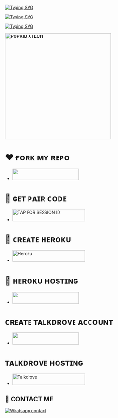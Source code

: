[![Typing SVG](https://readme-typing-svg.herokuapp.com?font=Rockstar-ExtraBold&size=40&pause=1000&color=0000FF&center=true&vCenter=true&width=815&height=60&lines=🦋+▭+▬+▭+▬+▭+▬+▭+▬+▭+▬+▭+🐇)](https://git.io/typing-svg) 

<a href="https://git.io/typing-svg"><img src="https://readme-typing-svg.demolab.com?font=Black+Ops+One&size=100&pause=900&color=1BAFBAFF&center=true&width=1100&height=150&lines=POPKID-+XTECH+BOT" alt="Typing SVG" /></a>
  </p>



<a href="https://git.io/typing-svg"><img src="https://readme-typing-svg.demolab.com?font=Black+Ops+One&size=50&pause=1000&color=DAA520&center=true&width=910&height=100&lines=POPKID+XTECH+TEAM+;KEEP+USING+POPKID+MD" alt="Typing SVG" /></a>
  </p>
 
  
<a href="https://whatsapp.com/channel/0029VadQrNI8KMqo79BiHr3l">
 <img alt="𝐏𝐎𝐏𝐊𝐈𝐃 𝐗𝐓𝐄𝐂𝐇" height="350" src="https://files.catbox.moe/lkmvah.jpg"></a>
 

# ❤️ ғᴏʀᴋ ᴍʏ ʀᴇᴘᴏ
- <a align="center"><a href="https://github.com/Popkiddevs/POPKID-XTECH/fork"> <img src="https://img.shields.io/badge/FORK%20REPO-colorless?style=for-the-badge&logo=porsche" width="220" height="38.45"/></a></p>

# 🤍 ɢᴇᴛ ᴘᴀɪʀ ᴄᴏᴅᴇ
</a></p>
- <a href="https://popkid.vercel.app/"><img title="TAP FOR SESSION ID" src="https://img.shields.io/badge/LOG IN FOR SESSION ID-h?color=pink&style=for-the-badge&logo=porsche&logoColor=pink" width="240" height="38.45"/></a></p>

# 💝 ᴄʀᴇᴀᴛᴇ ʜᴇʀᴏᴋᴜ

</a></p>
- <a href='https://signup.heroku.com/' target="_silver"><img alt='Heroku' src='https://img.shields.io/badge/-𝐂𝐑𝐄𝐀𝐓𝐄 𝐀𝐂𝐂𝐎𝐔𝐍𝐓 𝐍𝐎𝐖-rgb(224, 255, 255)?style=for-the-badge&logo=ferrari&logoColor=pink' width="240" height="38.45"/></a>

# 🧡 ʜᴇʀᴏᴋᴜ ʜᴏsᴛɪɴɢ
- <a align="center"><a href="https://tinyurl.com/mrv28z5x"> <img src="https://img.shields.io/badge/DEPLOY%20NOW-blue?style=for-the-badge&logo=porsche" width="220" height="38.45"/></a></p>

# ᴄʀᴇᴀᴛᴇ ᴛᴀʟᴋᴅʀᴏᴠᴇ ᴀᴄᴄᴏᴜɴᴛ
- <a align="center"><a href="https://host.talkdrove.com/auth/signup?ref=F3E97634"> <img src="https://img.shields.io/badge/𝐂𝐑𝐄𝐀𝐓𝐄%20𝐀𝐂𝐂𝐎𝐔𝐍𝐓-grey?style=for-the-badge&logo=chevrolet" width="220" height="38.45"/></a></p>

# ᴛᴀʟᴋᴅʀᴏᴠᴇ ʜᴏsᴛɪɴɢ

</a></p>
- <a href='https://host.talkdrove.com/dashboard/select-bot/prepare-deployment?botId=53' target="_silver"><img alt='Talkdrove' src='https://img.shields.io/badge/-𝐓𝐀𝐋𝐊𝐃𝐑𝐎𝐕𝐄 𝐇𝐎𝐒𝐓𝐈𝐍𝐆-rgb(224, 255, 255)?style=for-the-badge&logo=ferrari&logoColor=orange' width="240" height="38.45"/></a>

## 💖 CONTACT ME
[![Whatsapp contact](https://img.shields.io/badge/Contact-Dev%20Popkid-25D366?style=for-the-badge&logo=whatsapp)](https://wa.me/+254111385747)
